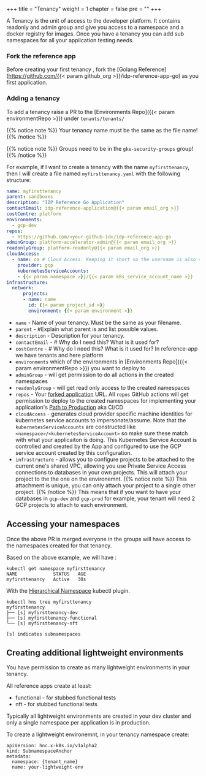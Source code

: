 +++
title = "Tenancy"
weight = 1
chapter = false
pre = ""
+++

A Tenancy is the unit of access to the developer platform. It contains readonly and admin group
and give you access to a namespace and a docker registry for images.
Once you have a tenancy you can add sub namespaces for all your application testing needs.

### Fork the reference app

Before creating your first tenancy , fork the [Golang Reference](https://github.com/{{< param github_org >}}/idp-reference-app-go) as you first application.

### Adding a tenancy

To add a tenancy raise a PR to the [Environments Repo]({{< param environmentRepo >}}) 
under `tenants/tenants/`

{{% notice note %}}
  Your tenancy name must be the same as the file name!
{{% /notice %}}

{{% notice note %}}
  Groups need to be in the `gke-security-groups` group!
{{% /notice %}}


For example, if I want to create a tenancy with the name `myfirsttenancy`, then I will create a file named `myfirsttenancy.yaml` with the following structure:

```yaml
name: myfirsttenancy 
parent: sandboxes
description: "IDP Reference Go Application"
contactEmail: idp-reference-application@{{< param email_org >}}
costCentre: platform
environments:
  - gcp-dev
repos:
  - https://github.com/<your-github-id>/idp-reference-app-go
adminGroup: platform-accelerator-admin@{{< param email_org >}}
readonlyGroup: platform-readonly@{{< param email_org >}}
cloudAccess:
  - name: ca # Cloud Access. Keeping it short so the username is also short, biggest one will be ca-connected-app-functional which is 27 chars, for mysql 8.0 needs to be 32max. For 5.7 16 max
    provider: gcp
    kubernetesServiceAccounts:
    - {{< param namespace >}}/{{< param k8s_service_account_name >}}
infrastructure:
  network:
      projects:
      - name: name
        id: {{< param project_id >}}
        environment: {{< param environment >}}

```

* `name` - Name of your tenancy. Must be the same as your filename.
* `parent` -   #Explain what parent is and list possible values.
* `description` - Description for your tenancy.
* `contactEmail` - # Why do I need this? What is it used for?
* `costCentre` - # Why do I need this? What is it used for? In reference-app we have tenants and here platform
* `environments` which of the environments in [Environments Repo]({{< param environmentRepo >}}) you want to deploy to 
* `adminGroup` - will get permission to do all actions in the created namespaces
* `readonlyGroup` -  will get read only access to the created namespaces
* `repos` - Your [forked application](./tenancy.md/#fork-refernce-app) URL. All `repos` GitHub actions will get permission to deploy to the created namespaces for implementing your application's [Path to Production](../p2p) aka CI/CD
* `cloudAccess` - generates cloud provider specific machine identities for kubernetes service accounts to impersonate/assume. Note that the `kubernetesServiceAccounts` are constructed like `<namespace>/<kubernetesServiceAccount>` so make sure these match with what your applicaiton is doing. This Kubernetes Service Account is controlled and created by the App and configured to use the GCP service account created by this configuration.
* `infrastructure` - allows you to configure projects to be attached to the current one's shared VPC, allowing you use Private Service Access connections to databases in your own projects. This will attach your project to the the one on the environemnt. 
{{% notice note %}}
  This attachment is unique, you can only attach your project to a single other project.
{{% /notice %}}
This means that if you want to have your databases in `gcp-dev` and `gcp-prod` for example, your tenant will need 2 GCP projects to attach to each environment.

## Accessing your namespaces

Once the above PR is merged everyone in the groups will have access to the namespaces created for that tenancy.

Based on the above example, we will have :

```
kubectl get namespace myfirsttenancy
NAME             STATUS   AGE
myfirsttenancy   Active   30s
```

With the [Hierarchical Namespace](https://kubernetes.io/blog/2020/08/14/introducing-hierarchical-namespaces/) kubectl plugin.

```
kubectl hns tree myfirsttenancy
myfirsttenancy
├── [s] myfirsttenancy-dev
├── [s] myfirsttenancy-functional
└── [s] myfirsttenancy-nft

[s] indicates subnamespaces
```

## Creating additional lightweight environments

You have permission to create as many lightweight environments in your tenancy.

All reference apps create at least:

* functional - for stubbed functional tests 
* nft - for stubbed functional tests

Typically all lightweight environments are created in your dev cluster and only
a single namespace per application is in production.

To create a lightweight environemnt, in your tenancy namespace create:


```
apiVersion: hnc.x-k8s.io/v1alpha2
kind: SubnamespaceAnchor
metadata:
  namespace: {tenant_name}
  name: your-lightweight-env
```





